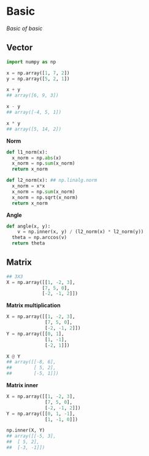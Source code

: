 # Basic
*Basic of basic*
## Vector

```python
import numpy as np

x = np.array([1, 7, 2])
y = np.array([5, 2, 1])

x + y
## array([6, 9, 3])

x - y
## array([-4, 5, 1])

x * y
## array([5, 14, 2])
```


**Norm**
```python
def l1_norm(x):
  x_norm = np.abs(x)
  x_norm = np.sum(x_norm)
  return x_norm

def l2_norm(x): ## np.linalg.norm
  x_norm = x*x
  x_norm = np.sum(x_norm)
  x_norm = np.sqrt(x_norm)
  return x_norm
```


**Angle**
```python
def angle(x, y):
	v = np.inner(x, y) / (l2_norm(x) * l2_norm(y))
  theta = np.arccos(v)
  return theta
```

## Matrix
```python
## 3X3
X = np.array([[1, -2, 3],
             [7, 5, 0],
             [-2, -1, 2]])
```

**Matrix multiplication**
```python
X = np.array([[1, -2, 3],
              [7, 5, 0],
              [-2, -1, 2]])
Y = np.array([[0, 1],
              [1, -1],
              [-2, 1]])

X @ Y
## array([[-8, 6],
##        [ 5, 2],
##        [-5, 1]])
```


**Matrix inner**
```python
X = np.array([[1, -2, 3],
              [7, 5, 0],
              [-2, -1, 2]])
Y = np.array([[0, 1, -1],
              [1, -1, 0]])

np.inner(X, Y)
## array([[-5, 3],
##	[ 5, 2],
##	[-3, -1]])
```
